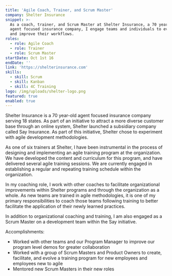 ```yaml
---
title: 'Agile Coach, Trainer, and Scrum Master'
company: Shelter Insurance
snippet: >-
  As a coach, trainer, and Scrum Master at Shelter Insurance, a 70 year-old
  agent focused insurance company, I engage teams and individuals to evaluate
  and improve their workflows.
roles:
  - role: Agile Coach
  - role: Trainer
  - role: Scrum Master
startDate: Oct 1st 16
endDate: ''
link: 'https://shelterinsurance.com'
skills:
  - skill: Scrum
  - skill: Kanban
  - skill: 4C Training
logo: /img/uploads/shelter-logo.png
featured: true
enabled: true
---
```

Shelter Insurance is a 70 year-old agent focused insurance company serving 18 states. As part of an initiative to attract a more diverse customer base through an online system, Shelter launched a subsidiary company called Say Insurance. As part of this initiative, Shelter chose to experiment with agile development methodologies.

As one of six trainers at Shelter, I have been instrumental in the process of designing and implementing an agile training program at the organization. We have developed the content and curriculum for this program, and have delivered several agile training sessions. We are currently engaged in establishing a regular and repeating training schedule within the organization.

In my coaching role, I work with other coaches to facilitate organizational improvements within Shelter programs and through the organization as a whole. As new teams are trained in agile methodologies, it is one of my primary responsibilities to coach those teams following training to better facilitate the application of their newly learned practices.

In addition to organizational coaching and training, I am also engaged as a Scrum Master on a development team within the Say initiative.

Accomplishments:

* Worked with other teams and our Program Manager to improve our program level demos for greater collaboration
* Worked with a group of Scrum Masters and Product Owners to create, facilitate, and evolve a training program for new employees and employees new to agile
* Mentored new Scrum Masters in their new roles
